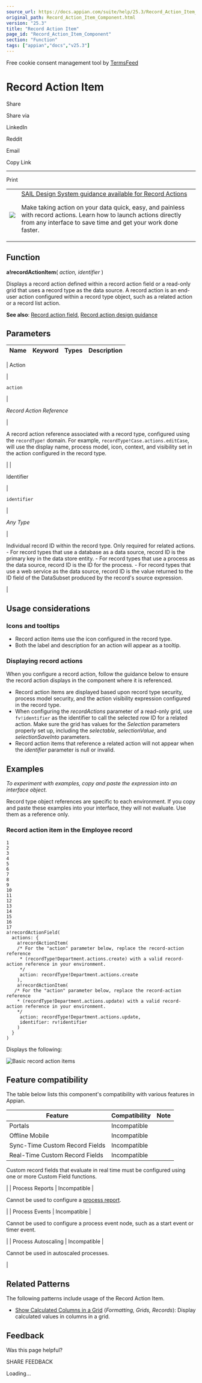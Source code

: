 ```yaml
---
source_url: https://docs.appian.com/suite/help/25.3/Record_Action_Item_Component.html
original_path: Record_Action_Item_Component.html
version: "25.3"
title: "Record Action Item"
page_id: "Record_Action_Item_Component"
section: "Function"
tags: ["appian","docs","v25.3"]
---
```



Free cookie consent management tool by [TermsFeed](https://www.termsfeed.com/)

# Record Action Item

Share

Share via

LinkedIn

Reddit

Email

Copy Link

* * *

Print

<table><tbody><tr><td><a href="/suite/help/25.3/sail/home.html"><img class="ds-release-icon" src="images/design-sys/sail.png"></a></td><td><a class="ds-release-notice-a ds-release-notice-a-big" href="/suite/help/25.3/sail/ux-record-actions.html">SAIL Design System guidance available for Record Actions</a><p class="ds-release-notice-p">Make taking action on your data quick, easy, and painless with record actions. Learn how to launch actions directly from any interface to save time and get your work done faster.</p></td></tr></tbody></table>

## Function

**a!recordActionItem**( _action, identifier_ )

Displays a record action defined within a record action field or a read-only grid that uses a record type as the data source. A record action is an end-user action configured within a record type object, such as a related action or a record list action.

**See also**: [Record action field](Record_Action_Component.html), [Record action design guidance](sail/ux-record-actions.html)

## Parameters

| Name | Keyword | Types | Description |
| --- | --- | --- | --- |
|
Action

 |

`action`

 |

_Record Action Reference_

 |

A record action reference associated with a record type, configured using the `recordType!` domain. For example, `recordType!Case.actions.editCase`, will use the display name, process model, icon, context, and visibility set in the action configured in the record type.

 |
|

Identifier

 |

`identifier`

 |

_Any Type_

 |

Individual record ID within the record type. Only required for related actions. - For record types that use a database as a data source, record ID is the primary key in the data store entity. - For record types that use a process as the data source, record ID is the ID for the process. - For record types that use a web service as the data source, record ID is the value returned to the ID field of the DataSubset produced by the record's source expression.

 |

## Usage considerations

### Icons and tooltips

-   Record action items use the icon configured in the record type.
-   Both the label and description for an action will appear as a tooltip.

### Displaying record actions

When you configure a record action, follow the guidance below to ensure the record action displays in the component where it is referenced.

-   Record action items are displayed based upon record type security, process model security, and the action visibility expression configured in the record type.
-   When configuring the _recordActions_ parameter of a read-only grid, use `fv!identifier` as the identifier to call the selected row ID for a related action. Make sure the grid has values for the _Selection_ parameters properly set up, including the _selectable_, _selectionValue_, and _selectionSaveInto_ parameters.
-   Record action items that reference a related action will not appear when the _identifier_ parameter is null or invalid.

## Examples

_To experiment with examples, copy and paste the expression into an interface object._

Record type object references are specific to each environment. If you copy and paste these examples into your interface, they will not evaluate. Use them as a reference only.

### Record action item in the Employee record

```
1
2
3
4
5
6
7
8
9
10
11
12
13
14
15
16
17
a!recordActionField(
  actions: {
    a!recordActionItem(
    /* For the "action" parameter below, replace the record-action reference
     * (recordType!Department.actions.create) with a valid record-action reference in your environment.
     */
     action: recordType!Department.actions.create
    ),
    a!recordActionItem(
   /* For the "action" parameter below, replace the record-action reference
    * (recordType!Department.actions.update) with a valid record-action reference in your environment.
    */
     action: recordType!Department.actions.update,
     identifier: rv!identifier
    )
  }
)
```

Displays the following:

![Basic record action items](images/record_components/basic_record_action_items.png)

## Feature compatibility

The table below lists this component's compatibility with various features in Appian.

| Feature | Compatibility | Note |
| --- | --- | --- |
| Portals | Incompatible |  |
| Offline Mobile | Incompatible |  |
| Sync-Time Custom Record Fields | Incompatible |  |
| Real-Time Custom Record Fields | Incompatible |
Custom record fields that evaluate in real time must be configured using one or more Custom Field functions.

 |
| Process Reports | Incompatible |

Cannot be used to configure a [process report](Process_Reports.html).

 |
| Process Events | Incompatible |

Cannot be used to configure a process event node, such as a start event or timer event.

 |
| Process Autoscaling | Incompatible |

Cannot be used in autoscaled processes.

 |

## Related Patterns

The following patterns include usage of the Record Action Item.

-   [Show Calculated Columns in a Grid](/suite/help/25.3/recipe-show-calculated-columns-in-a-grid.html) (_Formatting, Grids, Records_): Display calculated values in columns in a grid.

## Feedback

Was this page helpful?

SHARE FEEDBACK

Loading...